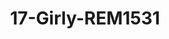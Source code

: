 ---
title: 17-Girly-REM1531
image: /v1543919832/viterbo/17-Girly-REM1531.jpg
brand: rembo-styling
layout: vestito
---